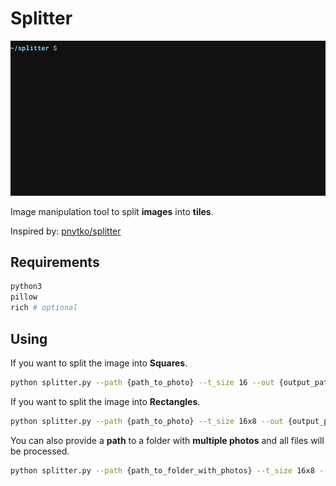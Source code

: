 # Splitter

![Splitter showcase](./showcase.gif)

Image manipulation tool to split **images** into **tiles**.

Inspired by: [pnytko/splitter](https://github.com/pnytko/splitter)

## Requirements

```bash
python3
pillow
rich # optional
```

## Using

If you want to split the image into **Squares**.

```bash
python splitter.py --path {path_to_photo} --t_size 16 --out {output_path}
```

If you want to split the image into **Rectangles**.

```bash
python splitter.py --path {path_to_photo} --t_size 16x8 --out {output_path}
```

You can also provide a **path** to a folder with **multiple photos** and all files will be processed.

```bash
python splitter.py --path {path_to_folder_with_photos} --t_size 16x8 --out {output_path}
```
